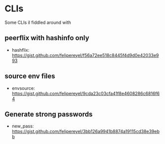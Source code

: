 # CLIs
Some CLIs iI fiddled around with

## peerflix with hashinfo only
- hashflix: https://gist.github.com/felipereyel/f56a72ee518c8445f4d9d0e42033e993


## source env files
- envsource: https://gist.github.com/felipereyel/9cda23c03cfa41f8e4608286c6816f64


## Generate strong passwords
- new_pass: https://gist.github.com/felipereyel/3bb126a9941b8874a19115cd38e39ebb
